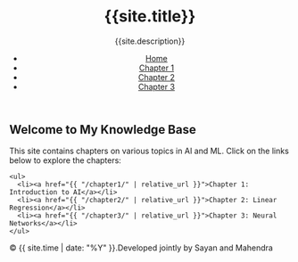 <html lang="en">
<head>
  <meta charset="UTF-8">
  <meta name="viewport" content="width=device-width, initial-scale=1.0">
  <title>{{site.title}}</title>
  <link rel="stylesheet" href="{{ "/css/style.css" | relative_url }}">
</head>
<body>

  <header>
    <h1>{{site.title}}</h1> 
    <p>{{site.description}}</p>
    <nav>
      <ul>
        <li><a href="{{ "/" | relative_url }}">Home</a></li>
        <li><a href="{{ "/chapter1/" | relative_url }}">Chapter 1</a></li>
        <li><a href="{{ "/chapter2/" | relative_url }}">Chapter 2</a></li>
        <li><a href="{{ "/chapter3/" | relative_url }}">Chapter 3</a></li>
      </ul>
    </nav>
  </header>

  <main>
    <h2>Welcome to My Knowledge Base</h2>
    <p>This site contains chapters on various topics in AI and ML. Click on the links below to explore the chapters:</p>

    <ul>
      <li><a href="{{ "/chapter1/" | relative_url }}">Chapter 1: Introduction to AI</a></li>
      <li><a href="{{ "/chapter2/" | relative_url }}">Chapter 2: Linear Regression</a></li>
      <li><a href="{{ "/chapter3/" | relative_url }}">Chapter 3: Neural Networks</a></li>
    </ul>
  </main>

  <footer>
    <p>&copy; {{ site.time | date: "%Y" }}.Developed jointly by Sayan and Mahendra</p> 
  </footer>
</body>
</html>
